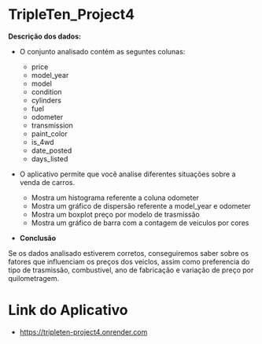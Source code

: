# TripleTen_Project4

**Descrição dos dados:**

* O conjunto analisado contém as seguntes colunas:
    - price
    - model_year
    - model
    - condition
    - cylinders
    - fuel
    - odometer
    - transmission
    - paint_color
    - is_4wd
    - date_posted
    - days_listed

* O aplicativo permite que você analise diferentes situações sobre a venda de carros.
  
    - Mostra um histograma referente a coluna odometer
    - Mostra um gráfico de dispersão referente a model_year e odometer
    - Mostra um boxplot preço por modelo de trasmissão
    - Mostra um gráfico de barra com a contagem de veiculos por cores

* **Conclusão**

Se os dados analisado estiverem corretos, conseguiremos saber sobre os fatores que influenciam os preços dos veiclos, assim como preferencia do tipo de trasmissão, combustivel, ano de fabricação e variação de preço por quilometragem.

# Link do Aplicativo

 - https://tripleten-project4.onrender.com